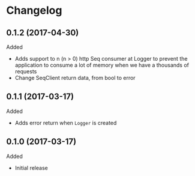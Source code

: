 # Changelog

## 0.1.2 (2017-04-30)

Added
- Adds support to n (n > 0) http Seq consumer at Logger to prevent the application to consume a lot of memory when we have a thousands of requests
- Change SeqClient return data, from bool to error

## 0.1.1 (2017-03-17)

Added
- Adds error return when `Logger` is created 

## 0.1.0 (2017-03-17)

Added
- Initial release
